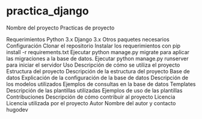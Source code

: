 # practica_django


Nombre del proyecto
Practicas de proyecto

Requerimientos
Python 3.x
Django 3.x
Otros paquetes necesarios
Configuración
Clonar el repositorio
Instalar los requerimientos con pip install -r requirements.txt
Ejecutar python manage.py migrate para aplicar las migraciones a la base de datos.
Ejecutar python manage.py runserver para iniciar el servidor
Uso
Descripción de cómo se utiliza el proyecto
Estructura del proyecto
Descripción de la estructura del proyecto
Base de datos
Explicación de la configuración de la base de datos
Descripción de los modelos utilizados
Ejemplos de consultas en la base de datos
Templates
Descripción de las plantillas utilizadas
Ejemplos de uso de las plantillas
Contribuciones
Descripción de cómo contribuir al proyecto
Licencia
Licencia utilizada por el proyecto
Autor
Nombre del autor y contacto
hugodev
